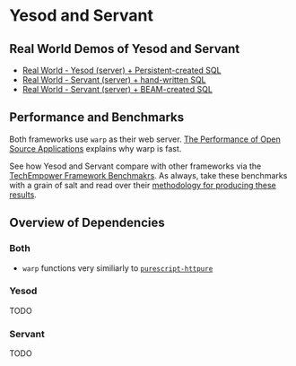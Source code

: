 # Yesod and Servant

## Real World Demos of Yesod and Servant

- [Real World - Yesod (server) + Persistent-created SQL](https://github.com/tzemanovic/haskell-yesod-realworld-example-app)
- [Real World - Servant (server) + hand-written SQL](https://github.com/dorlowd/haskell-servant-realworld-example-app)
- [Real World - Servant (server) + BEAM-created SQL](https://github.com/boxyoman/haskell-realworld-example)

## Performance and Benchmarks

Both frameworks use `warp` as their web server. [The Performance of Open Source Applications](https://www.aosabook.org/en/posa/warp.html) explains why warp is fast.

See how Yesod and Servant compare with other frameworks via the [TechEmpower Framework Benchmakrs](https://www.techempower.com/benchmarks/). As always, take these benchmarks with a grain of salt and read over their [methodology for producing these results](https://www.techempower.com/benchmarks/#section=motivation&hw=ph&test=fortune).

## Overview of Dependencies

### Both

- `warp` functions very similiarly to [`purescript-httpure`](https://www.aosabook.org/en/posa/warp.html)

### Yesod

TODO

### Servant

TODO
